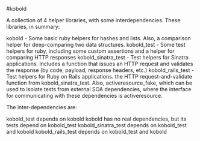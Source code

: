 #kobold

A collection of 4 helper libraries, with some interdependencies.  These libraries, in summary:

kobold - Some basic ruby helpers for hashes and lists.  Also, a comparison helper for deep-comparing two data structures.
kobold_test - Some test helpers for ruby, including some custom assertions and a helper for comparing HTTP responses
kobold_sinatra_test - Test helpers for Sinatra applications.  Includes a function that issues an HTTP request and validates the response (by code, payload, response headers, etc.)
kobold_rails_test - Test helpers for Ruby on Rails applications. the HTTP request-and-validate function from kobold_sinatra_test.  Also, activeresource_fake, which can be used to isolate tests from external SOA dependencies, where the interface for communicating with these dependencies is activeresource.

The inter-dependencies are:

kobold_test depends on kobold
kobold has no real dependencies, but its tests depend on kobold_test
kobold_sinatra_test depends on kobold_test and kobold
kobold_rails_test depends on kobold_test and kobold

